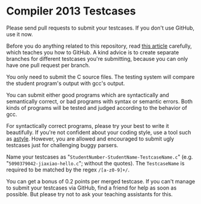 Compiler 2013 Testcases
=======================

Please send pull requests to submit your testcases.
If you don't use GitHub, use it now.

Before you do anything related to this repository, 
read [this article](http://gun.io/blog/how-to-github-fork-branch-and-pull-request/) carefully,
which teaches you how to GitHub.
A kind advice is to create separate branches for different testcases you're submitting,
because you can only have one pull request per branch.

You only need to submit the C source files.
The testing system will compare the student program's output with gcc's output.

You can submit either good programs which are syntactically and semantically correct,
or bad programs with syntax or semantic errors. 
Both kinds of programs will be tested and judged according to the behavior of gcc.

For syntactically correct programs, please try your best to write it beautifully.
If you're not confident about your coding style, use a tool such as [astyle](http://astyle.sourceforge.net/).
However, you are allowed and encouraged to submit ugly testcases just for challenging buggy parsers.

Name your testcases as "`StudentNumber-StudentName-TestcaseName.c`"
(e.g. "`5090379042-jiaxiao-hello.c`"; without the quotes).
The `TestcaseName` is required to be matched by the regex `/[a-z0-9]+/`.

You can get a bonus of 0.2 points per merged testcase.
If you can't manage to submit your testcases via GitHub, find a friend for help as soon as possible.
But please try not to ask your teaching assistants for this.
